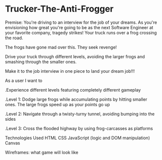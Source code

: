 # Trucker-The-Anti-Frogger

Premise:
You're driving to an interview for the job of your dreams. As you're envisioning how great you're going to be as the next Software Engineer at your favorite company, tragedy strikes! Your truck runs over a frog crossing the road.

The frogs have gone mad over this. They seek revenge!

Drive your truck through different levels, avoiding the larger frogs and smashing through the smaller ones. 

Make it to the job interview in one piece to land your dream job!!!



As a user I want to

.Experience different levels featuring completely different gameplay

.Level 1: Dodge large frogs while accumulating points by hitting smaller ones. The large frogs speed up as your points go up

.Level 2: Navigate through a twisty-turny tunnel, avoiding bumping into the sides

.Level 3: Cross the flooded highway by using frog-carcasses as platforms


Technologies Used
HTML
CSS
JavaScript (logic and DOM manipulation)
Canvas


Wireframes:
what game will look like
